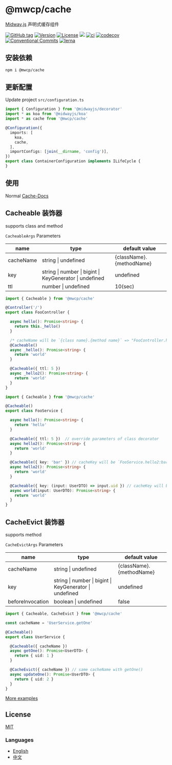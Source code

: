 # @mwcp/cache

[Midway.js] 声明式缓存组件

[![GitHub tag](https://img.shields.io/github/tag/waitingsong/midway-components)]()
[![Version](https://img.shields.io/npm/v/@mwcp/cache.svg)](https://www.npmjs.com/package/midway-components)
[![License](https://img.shields.io/badge/license-MIT-blue.svg)](https://opensource.org/licenses/MIT)
[![](https://img.shields.io/badge/lang-TypeScript-blue.svg)]()
[![ci](https://github.com/waitingsong/midway-components/workflows/ci/badge.svg)](https://github.com/waitingsong/midway-components/actions?query=workflow%3A%22ci%22)
[![codecov](https://codecov.io/gh/waitingsong/midway-components/branch/main/graph/badge.svg?token=lbfTIGwu6t)](https://codecov.io/gh/waitingsong/midway-components)
[![Conventional Commits](https://img.shields.io/badge/Conventional%20Commits-1.0.0-yellow.svg)](https://conventionalcommits.org)
[![lerna](https://img.shields.io/badge/maintained%20with-lerna-cc00ff.svg)](https://lernajs.io/)


## 安装依赖

```sh
npm i @mwcp/cache
```

## 更新配置

Update project `src/configuration.ts`
```ts
import { Configuration } from '@midwayjs/decorator'
import * as koa from '@midwayjs/koa'
import * as cache from '@mwcp/cache'

@Configuration({
  imports: [
    koa,
    cache,
  ],
  importConfigs: [join(__dirname, 'config')],
})
export class ContainerConfiguration implements ILifeCycle {
}
```

## 使用

Normal [Cache-Docs]


## Cacheable 装饰器

supports class and method

`CacheableArgs` Parameters

| name      | type                                                    | default value            |
| --------- | ------------------------------------------------------- | ------------------------ |
| cacheName | string \| undefined                                     | {className}.{methodName} |
| key       | string \| number \| bigint \| KeyGenerator \| undefined | undefined                |
| ttl       | number \| undefined                                     | 10(sec)                  |

```ts
import { Cacheable } from '@mwcp/cache'

@Controller('/')
export class FooController {

  async hello(): Promise<string> {
    return this._hello()
  }

  /* cacheName will be `{class name}.{method name}` => "FooController.hello" */
  @Cacheable()
  async _hello(): Promise<string> {
    return 'world'
  }

  @Cacheable({ ttl: 5 })
  async _hello2(): Promise<string> {
    return 'world'
  }
}
```

```ts
import { Cacheable } from '@mwcp/cache'

@Cacheable() 
export class FooService {

  async hello(): Promise<string> {
    return 'hello'
  }

  @Cacheable({ ttl: 5 })  // override parameters of class decorator
  async hello2(): Promise<string> {
    return 'world'
  }

  @Cacheable({ key: 'bar' }) // cacheKey will be `FooService.hello2:bar`
  async hello2(): Promise<string> {
    return 'world'
  }

  @Cacheable({ key: (input: UserDTO) => input.uid }) // cacheKey will be `FooService.world:${uid}`
  async world(input: UserDTO): Promise<string> {
    return 'world'
  }
}
```

## CacheEvict  装饰器

supports method

`CacheEvictArgs` Parameters

| name             | type                                                    | default value            |
| ---------------- | ------------------------------------------------------- | ------------------------ |
| cacheName        | string \| undefined                                     | {className}.{methodName} |
| key              | string \| number \| bigint \| KeyGenerator \| undefined | undefined                |
| beforeInvocation | boolean \| undefined                                    | false                    |

```ts
import { Cacheable, CacheEvict } from '@mwcp/cache'

const cacheName = 'UserService.getOne' 

@Cacheable() 
export class UserService {

  @Cacheable({ cacheName })
  async getOne(): Promise<UserDTO> {
    return { uid: 1 }
  }

  @CacheEvict({ cacheName }) // same cacheName with getOne()
  async updateOne(): Promise<UserDTO> {
    return { uid: 2 }
  }
}
```

[More examples]


## License
[MIT](LICENSE)


### Languages
- [English](./README.md)
- [中文](./README.zh-CN.md)

<br>

[Midway.js]: https://midwayjs.org/
[Cache-Docs]: https://midwayjs.org/en/docs/extensions/cache
[Cache-Docs-EN]: https://midwayjs.org/en/docs/extensions/cache
[KeyGenerator]: https://github.com/waitingsong/midway-components/blob/main/packages/cache/src/lib/types.ts#L43
[More examples]: https://github.com/waitingsong/midway-components/tree/main/packages/cache/test/fixtures/base-app/src


